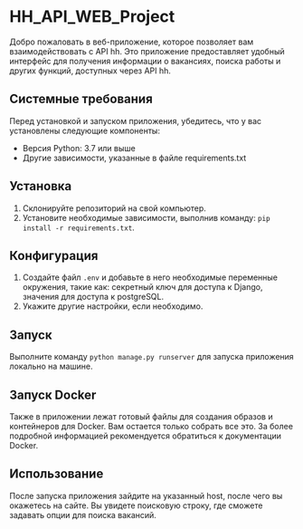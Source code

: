 # HH_API_WEB_Project

Добро пожаловать в веб-приложение, которое позволяет вам взаимодействовать с API hh. Это приложение предоставляет удобный интерфейс для получения информации о вакансиях, поиска работы и других функций, доступных через API hh.

## Системные требования

Перед установкой и запуском приложения, убедитесь, что у вас установлены следующие компоненты:

- Версия Python: 3.7 или выше
- Другие зависимости, указанные в файле requirements.txt

## Установка

1. Склонируйте репозиторий на свой компьютер.
2. Установите необходимые зависимости, выполнив команду: `pip install -r requirements.txt`.

## Конфигурация

1. Создайте файл `.env` и добавьте в него необходимые переменные окружения, такие как: секретный ключ для доступа к Django, значения для доступа к postgreSQL.
2. Укажите другие настройки, если необходимо.

## Запуск

Выполните команду `python manage.py runserver` для запуска приложения локально на машине.

## Запуск Docker

Также в приложении лежат готовый файлы для создания образов и контейнеров для Docker. Вам остается только собрать все это. За более подробной информацией рекомендуется обратиться к документации Docker.

## Использование

После запуска приложения зайдите на указанный host, после чего вы окажетесь на сайте. Вы увидете поисковую строку, где сможете задавать опции для поиска вакансий.

